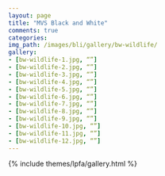 ```yaml
---
layout: page
title: "MVS Black and White"
comments: true
categories:
img_path: /images/bli/gallery/bw-wildlife/
gallery:
- [bw-wildlife-1.jpg, “”]
- [bw-wildlife-2.jpg, “”]
- [bw-wildlife-3.jpg, “”]
- [bw-wildlife-4.jpg, “”]
- [bw-wildlife-5.jpg, “”]
- [bw-wildlife-6.jpg, “”]
- [bw-wildlife-7.jpg, “”]
- [bw-wildlife-8.jpg, “”]
- [bw-wildlife-9.jpg, “”]
- [bw-wildlife-10.jpg, “”]
- [bw-wildlife-11.jpg, “”]
- [bw-wildlife-12.jpg, “”]
---
```


{% include themes/lpfa/gallery.html %}

